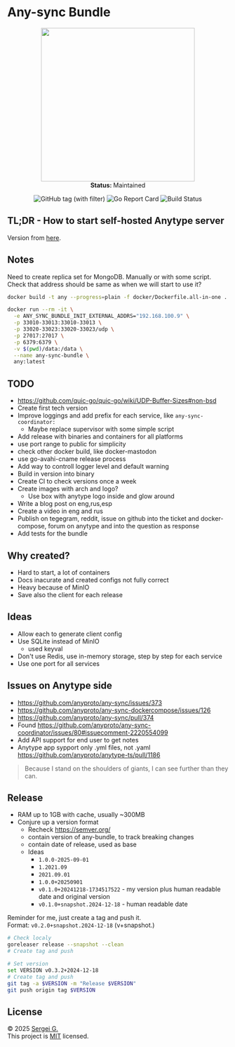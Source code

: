# Any-sync Bundle

<p align="center">
  <img src="./docs/todo" width="350">
   <br />
   <strong>Status: </strong>Maintained
</p>

<p align="center">
  <img src="https://img.shields.io/github/v/tag/grishy/any-sync-bundle" alt="GitHub tag (with filter)">
  <img src="https://goreportcard.com/badge/github.com/grishy/any-sync-bundle" alt="Go Report Card">
  <img src="https://github.com/grishy/any-sync-bundle/actions/workflows/release.yml/badge.svg" alt="Build Status">
</p>

## TL;DR - How to start self-hosted Anytype server

<!-- TODO -->

Version from [here](https://puppetdoc.anytype.io/api/v1/prod-any-sync-compatible-versions/).

## Notes

Need to create replica set for MongoDB. Manually or with some script.  
Check that address should be same as when we will start to use it?

```bash
docker build -t any --progress=plain -f docker/Dockerfile.all-in-one .

docker run --rm -it \
  -e ANY_SYNC_BUNDLE_INIT_EXTERNAL_ADDRS="192.168.100.9" \
  -p 33010-33013:33010-33013 \
  -p 33020-33023:33020-33023/udp \
  -p 27017:27017 \
  -p 6379:6379 \
  -v $(pwd)/data:/data \
  --name any-sync-bundle \
  any:latest
```

## TODO

- https://github.com/quic-go/quic-go/wiki/UDP-Buffer-Sizes#non-bsd
- Create first tech version
- Improve loggings and add prefix for each service, like `any-sync-coordinator:`
  - Maybe replace supervisor with some simple script
- Add release with binaries and containers for all platforms
- use port range to public for simplicity
- check other docker build, like docker-mastodon
- use go-avahi-cname release process
- Add way to controll logger level and default warning
- Build in version into binary
- Create CI to check versions once a week
- Create images with arch and logo?
  - Use box with anytype logo inside and glow around
- Write a blog post on eng,rus,esp
- Create a video in eng and rus
- Publish on tegegram, reddit, issue on github into the ticket and docker-compose, forum on anytype and into the question as response
- Add tests for the bundle

## Why created?

- Hard to start, a lot of containers
- Docs inacurate and created configs not fully correct
- Heavy because of MinIO
- Save also the client for each release

## Ideas

- Allow each to generate client config
- Use SQLite instead of MinIO
  - used keyval
- Don't use Redis, use in-memory storage, step by step for each service
- Use one port for all services

## Issues on Anytype side

- https://github.com/anyproto/any-sync/issues/373
- https://github.com/anyproto/any-sync-dockercompose/issues/126
- https://github.com/anyproto/any-sync/pull/374
- Found https://github.com/anyproto/any-sync-coordinator/issues/80#issuecomment-2220554099
- Add API support for end user to get notes
- Anytype app sypport only .yml files, not .yaml https://github.com/anyproto/anytype-ts/pull/1186

> Because I stand on the shoulders of giants, I can see further than they can.

## Release

- RAM up to 1GB with cache, usually ~300MB
- Conjure up a version format
  - Recheck https://semver.org/
  - contain version of any-bundle, to track breaking changes
  - contain date of release, used as base
  - Ideas
    - `1.0.0-2025-09-01`
    - `1.2021.09`
    - `2021.09.01`
    - `1.0.0+20250901`
    - `v0.1.0+20241218-1734517522` - my version plus human readable date and original version
    - `v0.1.0+snapshot.2024-12-18` - human readable date

Reminder for me, just create a tag and push it.  
Format: `v0.2.0+snapshot.2024-12-18` (v<srm-version>+snapshot.<date-of-anytype-release-from-gomod>)

```bash
# Check localy
goreleaser release --snapshot --clean
# Create tag and push

# Set version
set VERSION v0.3.2+2024-12-18
# Create tag and push
git tag -a $VERSION -m "Release $VERSION"
git push origin tag $VERSION
```

## License

© 2025 [Sergei G.](https://github.com/grishy)  
This project is [MIT](./LICENSE) licensed.
